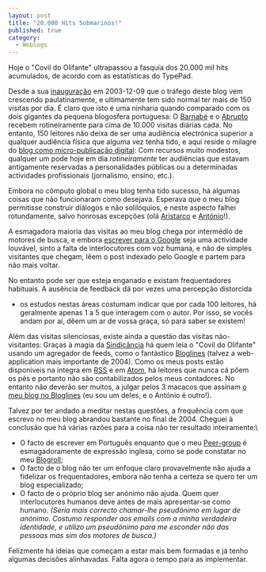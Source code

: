 ```yaml
---
layout: post
title: "20.000 Hits Submarinos!"
published: true
category:
  - Weblogs
---
```


Hoje o "Covil do Olifante" ultrapassou a fasquia dos 20.000 mil hits
acumulados, de acordo com as estatísticas do TypePad.

Desde a sua [inauguração] em 2003-12-09 que o tráfego deste blog vem
crescendo paulatinamente, e ultimamente tem sido normal ter mais de 150
visitas por dia. É claro que isto é uma ninharia quando comparado com os
dois gigantes da pequena blogosfera portuguesa: O [Barnabé] e o
[Abrupto] recebem rotineiramente para cima de 10.000 visitas diárias
cada. No entanto, 150 leitores não deixa de ser uma audiência
electrónica superior a qualquer audiência física que alguma vez tenha
tido, e aqui reside o milagre do [blog como micro-publicação digital]:
Com recursos muito modestos, qualquer um pode hoje em dia
*rotineiramente* ter audiências que estavam antigamente reservadas a
personalidades públicas ou a determinadas actividades profissionais
(jornalismo, ensino, etc.).

Embora no cômputo global o meu blog tenha tido sucesso, há algumas
coisas que não funcionaram como desejava. Esperava que o meu blog
permitisse construir diálogos e não solilóquios, e neste aspecto falhei
rotundamente, salvo honrosas excepções (olá [Aristarco] e [António]!).

A esmagadora maioria das visitas ao meu blog chega por intermédio de
motores de busca, e embora [escrever para o Google] seja uma actividade
louvável, sinto a falta de interlocutores com voz humana, e não de
simples visitantes que chegam, lêem o post indexado pelo Google e partem
para não mais voltar.

No entanto pode ser que esteja enganado e existam frequentadores
habituais. A ausência de feedback dá por vezes uma percepção distorcida
- os estudos nestas áreas costumam indicar que por cada 100 leitores, há
geralmente apenas 1 a 5 que interagem com o autor. Por isso, se vocês
andam por aí, dêem um ar de vossa graça, só para saber se existem!

Além das visitas silenciosas, existe ainda a questão das visitas
não-visitantes: Graças à magia da [Sindicância] há quem leia o "Covil do
Olifante" usando um agregador de feeds, como o fantástico [Bloglines]
(talvez a web-application mais importante de 2004). Como os meus posts
estão disponíveis na íntegra em [RSS] e em [Atom], há leitores que nunca
cá põem os pés e portanto não são contabilizados pelos meus contadores.
No entanto não deverão ser muitos, a julgar pelos 3 macacos que assinam
[o meu blog no Bloglines] (eu sou um deles, e o António é outro!).

Talvez por ter andado a meditar nestas questões, a frequência com que
escrevo no meu blog abrandou bastante no final de 2004. Cheguei à
conclusão que há várias razões para a coisa não ter resultado
inteiramente:\

-   O facto de escrever em Português enquanto que o meu [Peer-group] é
    esmagadoramente de expressão inglesa, como se pode constatar no meu
    [Blogroll];
-   O facto de o blog não ter um enfoque claro provavelmente não ajuda a
    fidelizar os frequentadores, embora não tenha a certeza se quero ter
    um blog especializado;
-   O facto de o próprio blog ser anónimo não ajuda. Quem quer
    interlocutores humanos deve antes de mais apresentar-se como humano.
    *(Seria mais correcto chamar-lhe pseudónimo em lugar de anónimo.
    Costumo responder aos emails com a minha verdadeira identidade, e
    utilizo um pseudónimo para me esconder não das pessoas mas sim dos
    motores de busca.)*

Felizmente há ideias que começam a estar mais bem formadas e já tenho
algumas decisões alinhavadas. Falta agora o tempo para as implementar.

  [inauguração]: http://olifante.blogs.com/covil/2003/12/inaugurao.html
  [Barnabé]: http://barnabe.weblog.com.pt/
  [Abrupto]: http://abrupto.blogspot.com/
  [blog como micro-publicação digital]: http://www.masternewmedia.org/2003/07/28/the_death_of_the_webmaster_why_weblogs_bring_a_true_revolution_to_internet_publishing.htm
  [Aristarco]: http://fisicoslx.blogspot.com
  [António]: http://maracuja.homeip.net/info/antonio
  [escrever para o Google]: http://daringfireball.net/2004/05/writing_for_google
  [Sindicância]: http://www.feedburner.com/fb/a/aboutrss
  [Bloglines]: http://bloglines.com/
  [RSS]: http://olifante.blogs.com/covil/index.rdf
  [Atom]: http://olifante.blogs.com/covil/atom.xml
  [o meu blog no Bloglines]: http://www.bloglines.com/preview?siteid=73582
  [Peer-group]: http://en.wikipedia.org/wiki/Peer_group
  [Blogroll]: http://bloglines.com/public/olifante
